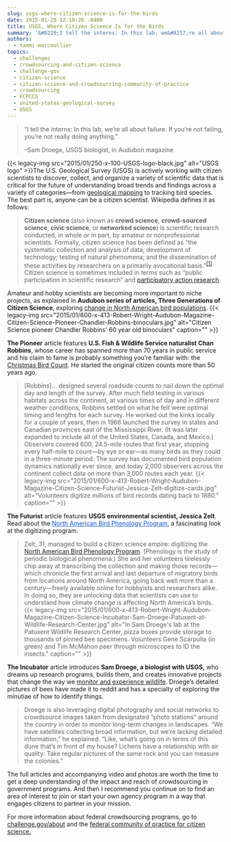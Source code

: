 ```yaml
---
slug: usgs-where-citizen-science-is-for-the-birds
date: 2015-01-20 12:10:26 -0400
title: USGS, Where Citizen Science Is for the Birds
summary: '&#8220;I tell the interns: In this lab, we&#8217;re all about failure. If you&#8217;re not failing, you&#8217;re not really doing anything.&#8221; &#8211;Sam Droege, USGS biologist, in Audubon magazine The U.S. Geological Survey (USGS) is actively working with citizen scientists to discover, collect, and organize a variety of scientific data that is'
authors:
  - tammi-marcoullier
topics:
  - challenges
  - crowdsourcing-and-citizen-science
  - challenge-gov
  - citizen-science
  - citizen-science-and-crowdsourcing-community-of-practice
  - crowdsourcing
  - FCPCCS
  - united-states-geological-survey
  - USGS
---
```


> &#8220;I tell the interns: In this lab, we&#8217;re all about failure. If you&#8217;re not failing, you&#8217;re not really doing anything.&#8221;
> 
> &#8211;Sam Droege, USGS biologist, in Audubon magazine

{{< legacy-img src="2015/01/250-x-100-USGS-logo-black.jpg" alt="USGS logo" >}}The U.S. Geological Survey (USGS) is actively working with citizen scientists to discover, collect, and organize a variety of scientific data that is critical for the future of understanding broad trends and findings across a variety of categories—from <a title="crowdsourcing digital maps" href="http://onlinelibrary.wiley.com/doi/10.1002/2014EO440001/abstract" target="_blank">geological mapping</a> to tracking bird species. The best part is, anyone can be a citizen scientist. Wikipedia defines it as follows:

> **Citizen science** (also known as **crowd science**, **crowd-sourced science**, **civic science**, or **networked science**) is scientific research conducted, in whole or in part, by amateur or nonprofessional scientists. Formally, citizen science has been defined as &#8220;the systematic collection and analysis of data; development of technology; testing of natural phenomena; and the dissemination of these activities by researchers on a primarily avocational basis.&#8221;<sup id="cite_ref-1" class="reference"><a href="http://en.wikipedia.org/wiki/Citizen_science#cite_note-1">[1]</a></sup> Citizen science is sometimes included in terms such as &#8220;public participation in scientific research&#8221; and [participatory action research](http://en.wikipedia.org/wiki/Participatory_action_research "Participatory action research").

Amateur and hobby scientists are becoming more important to niche projects, as explained in **Audubon series of articles, Three Generations of Citizen Science**, exploring <a title="science in north american bird populations" href="http://mag.audubon.org/articles/birds/three-generations-citizen-science-futurist" target="_blank">change in North American bird populations</a>. {{< legacy-img src="2015/01/600-x-413-Robert-Wright-Audubon-Magazine-Citizen-Science-Pioneer-Chandler-Robbins-binoculars.jpg" alt="Citizen Science pioneer Chandler Robbins' 60 year old binoculars" caption="" >}} 

**The Pioneer** article features **U.S. Fish & Wildlife Service naturalist Chan Robbins**, whose career has spanned more than 70 years in public service and his claim to fame is probably something you&#8217;re familiar with: the <a title="chan robbins christmas bird count" href="http://mag.audubon.org/articles/birds/three-generations-citizen-science-pioneer" target="_blank">Christmas Bird Count</a>. He started the original citizen counts more than 50 years ago.

> [Robbins]&#8230; designed several roadside counts to nail down the optimal day and length of the survey. After much field testing in various habitats across the continent, at various times of day and in different weather conditions, Robbins settled on what he felt were optimal timing and lengths for each survey. He worked out the kinks locally for a couple of years, then in 1966 launched the survey in states and Canadian provinces east of the Mississippi River. (It was later expanded to include all of the United States, Canada, and Mexico.) Observers covered 600, 24.5-mile routes that first year, stopping every half-mile to count—by eye or ear—as many birds as they could in a three-minute period. The survey has documented bird population dynamics nationally ever since, and today 2,000 observers across the continent collect data on more than 3,000 routes each year. {{< legacy-img src="2015/01/600-x-413-Robert-Wright-Audubon-Magazine-Citizen-Science-Futurist-Jessica-Zelt-digitize-cards.jpg" alt="Volunteers digitize millions of bird records dating back to 1880." caption="" >}} 

**The Futurist** article features **USGS environmental scientist, Jessica Zelt**. Read about the <a style="color: #1155cc" title="bird phenology program at USGS" href="https://www.pwrc.usgs.gov/bpp/" target="_blank">North American Bird Phenology Program</a>, a fascinating look at the digitizing program.

> Zelt, 31, managed to build a citizen science empire: digitizing the <a href="https://www.pwrc.usgs.gov/bpp/" target="_blank">North American Bird Phenology Program</a>. (Phenology is the study of periodic biological phenomena.) She and her volunteers tirelessly chip away at transcribing the collection and making those records—which chronicle the first arrival and last departure of migratory birds from locations around North America, going back well more than a century—freely available online for hobbyists and researchers alike. In doing so, they are unlocking data that scientists can use to understand how climate change is affecting North America&#8217;s birds. {{< legacy-img src="2015/01/600-x-413-Robert-Wright-Audubon-Magazine-Citizen-Science-Incubator-Sam-Droege-Patuxent-at-Wildlife-Research-Center.jpg" alt="In Sam Droege's lab at the Patuxent Wildlife Research Center, pizza boxes provide storage to thousands of pinned bee specimens. Volunteers Gene Scarpulla (in green) and Tim McMahon peer through microscopes to ID the insects." caption="" >}} 

**The Incubator** article introduces **Sam Droege, a biologist with USGS,** who dreams up research programs, builds them, and creates innovative projects that change the way we <a title="sam droege creates wildlife projects" href="http://mag.audubon.org/articles/birds/three-generations-citizen-science-incubator" target="_blank">monitor and experience wildlife</a>. Droege&#8217;s detailed pictures of bees have made it to reddit and has a specialty of exploring the minutiae of how to identify things.

> Droege is also leveraging digital photography and social networks to crowdsource images taken from designated &#8220;photo stations&#8221; around the country in order to monitor long-term changes in landscapes. &#8220;We have satellites collecting broad information, but we&#8217;re lacking detailed information,&#8221; he explained. &#8220;Like, what&#8217;s going on in terms of this dune that&#8217;s in front of my house? Lichens have a relationship with air quality: Take regular pictures of the same rock and you can measure the colonies.&#8221;

The full articles and accompanying video and photos are worth the time to get a deep understanding of the impact and reach of crowdsourcing in government programs. And then I recommend you continue on to find an area of interest to join or start your own agency program in a way that engages citizens to partner in your mission.

For more information about federal crowdsourcing programs, go to <a title="about challenge dot gov" href="http://challenge.gov/about" target="_blank">challenge.gov/about</a> and the <a href="http://www2.epa.gov/innovation/federal-community-practice-crowdsourcing-and-citizen-science" target="_blank">federal community of practice for citizen science.</a>